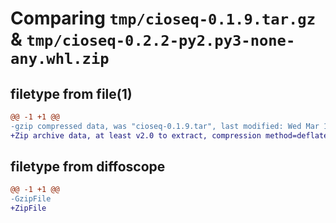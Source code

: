# Comparing `tmp/cioseq-0.1.9.tar.gz` & `tmp/cioseq-0.2.2-py2.py3-none-any.whl.zip`

## filetype from file(1)

```diff
@@ -1 +1 @@
-gzip compressed data, was "cioseq-0.1.9.tar", last modified: Wed Mar 10 03:56:33 2021, max compression
+Zip archive data, at least v2.0 to extract, compression method=deflate
```

## filetype from diffoscope

```diff
@@ -1 +1 @@
-GzipFile
+ZipFile
```

